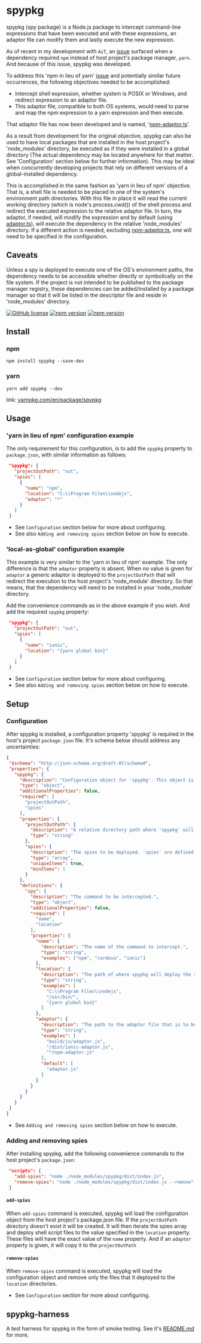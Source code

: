 # spypkg

spypkg (spy package) is a Node.js package to intercept command-line expressions that have been executed and with these expressions, an adaptor file can modify them and lastly execute the new expression.

As of recent in my development with `AiT`, an [issue](https://github.com/apache/cordova-fetch/issues/46) surfaced when a dependency required `npm` instead of host project's package manager, `yarn`. And because of this issue, spypkg was developed.

To address this 'npm in lieu of yarn' [issue](https://github.com/apache/cordova-fetch/issues/46) and potentially similar future occurrences, the following objectives needed to be accomplished:
 - Intercept shell expression, whether system is POSIX or Windows, and redirect expression to an adaptor file.
 - This adaptor file, compatible to both OS systems, would need to parse and map the npm expression to a yarn expression and then execute.

That adaptor file has now been developed and is named, '[npm-adaptor.ts](https://github.com/marckassay/spypkg/blob/master/lib/adaptor/built-in/npm-adaptor.ts)'.

As a result from development for the original objective, spypkg can also be used to have local packages that are installed in the host project's 'node_modules' directory, be executed as if they were installed in a global directory (The actual dependency may be located anywhere for that matter. See 'Configuration' section below for further information). This may be ideal when concurrently developing projects that rely on different versions of a global-installed dependency.

This is accomplished in the same fashion as 'yarn in lieu of npm' objective. That is, a shell file is needed to be placed in one of the system's environment path directories. With this file in place it will read the current working directory (which is node's process.cwd()) of the shell process and redirect the executed expression to the relative adaptor file. In turn, the adaptor, if needed, will modify the expression and by default (using [adaptor.ts](https://github.com/marckassay/spypkg/blob/master/lib/adaptor/adaptor.ts)), will execute the dependency in the relative 'node_modules' directory. If a different action is needed, excluding [npm-adaptor.ts](https://github.com/marckassay/spypkg/blob/master/lib/adaptor/built-in/npm-adaptor.ts), one will need to be specified in the configuration.


## Caveats

Unless a spy is deployed to execute one of the OS's environment paths, the dependency needs to be accessible whether directly or symbolically on the file system. If the project is not intended to be published to the package manager registry, these dependencies can be added/installed by a package manager so that it will be listed in the descriptor file and reside in 'node_modules' directory.

[![GitHub license](https://img.shields.io/badge/license-MIT-blue.svg)](https://github.com/marckassay/spypkg/blob/master/LICENSE) [![npm version](https://img.shields.io/npm/v/spypkg.svg?style=flat)](https://www.npmjs.com/package/spypkg) [![npm version](https://img.shields.io/npm/v/sots.svg?style=flat)](https://yarn.pm/sots)

## Install

### npm

```shell
npm install spypkg --save-dev
```

### yarn

```shell
yarn add spypkg --dev
```

link: [yarnpkg.com/en/package/spypkg](https://yarnpkg.com/en/package/spypkg)

## Usage

### 'yarn in lieu of npm' configuration example

The only requirement for this configuration, is to add the `spypkg` property to `package.json`, with similar information as follows:

```json
 "spypkg": {
   "projectOutPath": "out",
   "spies": [
     {
       "name": "npm",
       "location": "C:\\Program Files\\nodejs",
       "adaptor": "*"
     }
   ]
 }
```

* See `Configuration` section below for more about configuring.
* See also `Adding and removing spies` section below on how to execute.

### 'local-as-global' configuration example

This example is very similar to the 'yarn in lieu of npm' example. The only difference is that the `adaptor` property is absent. When no value is given for `adaptor` a generic adaptor is deployed to the `projectOutPath` that will redirect the execution to the host project's 'node_module' directory. So that means, that the dependency will need to be installed in your 'node_module' directory.

Add the convenience commands as in the above example if you wish. And add the required `spypkg` property:

```json
 "spypkg": {
   "projectOutPath": "out",
   "spies": [
     {
       "name": "ionic",
       "location": "{yarn global bin}"
     }
   ]
 }
```

* See `Configuration` section below for more about configuring.
* See also `Adding and removing spies` section below on how to execute.

## Setup

### Configuration

After spypkg is installed, a configuration property 'spypkg' is required in the host's project `package.json` file. It's schema below should address any uncertainties:
```json
{
 "$schema": "http://json-schema.org/draft-07/schema#",
 "properties": {
   "spypkg": {
     "description": "Configuration object for 'spypkg'. This object is to be in the package.json file of the host project.",
     "type": "object",
     "additionalProperties": false,
     "required": [
       "projectOutPath",
       "spies"
     ],
     "properties": {
       "projectOutPath": {
         "description": "A relative directory path where 'spypkg' will add adaptors and shell script files. This directory will be created if it doesn't exist when 'add-spies' is executed. See project's website for  'add-spies' command.",
         "type": "string"
       },
       "spies": {
         "description": "The spies to be deployed. 'spies' are defined to be commands that are to be intercepted.",
         "type": "array",
         "uniqueItems": true,
         "minItems": 1
       }
     },
     "definitions": {
       "spy": {
         "description": "The command to be intercepted.",
         "type": "object",
         "additionalProperties": false,
         "required": [
           "name",
           "location"
         ],
         "properties": {
           "name": {
             "description": "The name of the command to intercept.",
             "type": "string",
             "examples": ["npm", "cordova", "ionic"]
           },
           "location": {
             "description": "The path of where spypkg will deploy the shell script files. If the value is surrounded by curly-braces, then it will be evaluated by spypkg",
             "type": "string",
             "examples": [
               "C:\\Program Files\\nodejs",
               "/usr/bin/",
               "{yarn global bin}"
             ]
           },
           "adaptor": {
             "description": "The path to the adaptor file that is to be copied to the 'projectOutPath'. A value starting with '*/', specifies to spypkg to look in its built-in subdirectory.",
             "type": "string",
             "examples": [
               "build/js/adaptor.js",
               "/dist/ionic-adaptor.js",
               "*/npm-adaptor.js"
             ],
             "default": [
               "adaptor.js"
             ]
           }
         }
       }
     }
   }
 }
}
```

* See `Adding and removing spies` section below on how to execute.

### Adding and removing spies

After installing spypkg, add the following convenience commands to the host project's `package.json`:

```json
 "scripts": {
   "add-spies": "node ./node_modules/spypkg/dist/index.js",
   "remove-spies": "node ./node_modules/spypkg/dist/index.js --remove"
 }
```

#### `add-spies`

When `add-spies` command is executed, spypkg will load the configuration object from the host project's package.json file. If the `projectOutPath` directory doesn't exist it will be created. It will then iterate the spies array and deploy shell script files to the value specified in the `location` property. These files will have the exact value of the `name` property. And if an `adaptor` property is given, it will copy it to the `projectOutPath`

#### `remove-spies`

When `remove-spies` command is executed, spypkg will load the configuration object and remove only the files that it deployed to the `location` directories.

* See `Configuration` section for more about configuring.

## spypkg-harness

A test harness for spypkg in the form of smoke testing. See it's [README.md](https://github.com/marckassay/spypkg/blob/master/harness/README.md) for more.